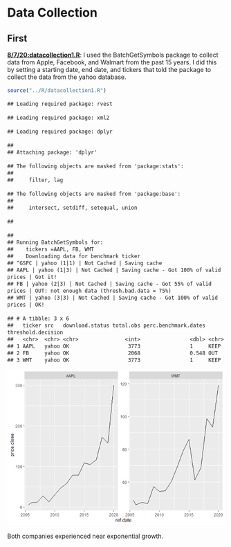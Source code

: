 Data Collection
================

## First

[**8/7/20:datacollection1.R**](../R/datacollection1.R): I used the
BatchGetSymbols package to collect data from Apple, Facebook, and
Walmart from the past 15 years. I did this by setting a starting date,
end date, and tickers that told the package to collect the data from the
yahoo database.

``` r
source("../R/datacollection1.R")
```

    ## Loading required package: rvest

    ## Loading required package: xml2

    ## Loading required package: dplyr

    ## 
    ## Attaching package: 'dplyr'

    ## The following objects are masked from 'package:stats':
    ## 
    ##     filter, lag

    ## The following objects are masked from 'package:base':
    ## 
    ##     intersect, setdiff, setequal, union

    ## 

    ## 
    ## Running BatchGetSymbols for:
    ##    tickers =AAPL, FB, WMT
    ##    Downloading data for benchmark ticker
    ## ^GSPC | yahoo (1|1) | Not Cached | Saving cache
    ## AAPL | yahoo (1|3) | Not Cached | Saving cache - Got 100% of valid prices | Got it!
    ## FB | yahoo (2|3) | Not Cached | Saving cache - Got 55% of valid prices | OUT: not enough data (thresh.bad.data = 75%)
    ## WMT | yahoo (3|3) | Not Cached | Saving cache - Got 100% of valid prices | OK!

    ## # A tibble: 3 x 6
    ##   ticker src   download.status total.obs perc.benchmark.dates threshold.decision
    ##   <chr>  <chr> <chr>               <int>                <dbl> <chr>             
    ## 1 AAPL   yahoo OK                   3773                1     KEEP              
    ## 2 FB     yahoo OK                   2068                0.548 OUT               
    ## 3 WMT    yahoo OK                   3773                1     KEEP

![](datacollection_files/figure-gfm/datacollection1-1.png)<!-- -->

Both companies experienced near exponential growth.

